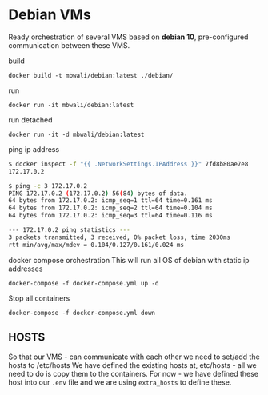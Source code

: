 # Debian VMs
Ready orchestration of several VMS based on **debian 10**, 
pre-configured communication between these VMS.


build
```docker
docker build -t mbwali/debian:latest ./debian/
```

run 
```docker
docker run -it mbwali/debian:latest
```

run detached
```docker
docker run -it -d mbwali/debian:latest
```

ping ip address

```bash
$ docker inspect -f "{{ .NetworkSettings.IPAddress }}" 7fd8b80ae7e8
172.17.0.2

$ ping -c 3 172.17.0.2
PING 172.17.0.2 (172.17.0.2) 56(84) bytes of data.
64 bytes from 172.17.0.2: icmp_seq=1 ttl=64 time=0.161 ms
64 bytes from 172.17.0.2: icmp_seq=2 ttl=64 time=0.104 ms
64 bytes from 172.17.0.2: icmp_seq=3 ttl=64 time=0.116 ms

--- 172.17.0.2 ping statistics ---
3 packets transmitted, 3 received, 0% packet loss, time 2030ms
rtt min/avg/max/mdev = 0.104/0.127/0.161/0.024 ms
```

docker compose orchestration 
This will run all OS of debian with static ip addresses
```docker
docker-compose -f docker-compose.yml up -d
```

Stop all containers
```docker
docker-compose -f docker-compose.yml down
```

## HOSTS
So that our VMS - can communicate with each other we need to set/add the hosts to /etc/hosts We have defined the existing hosts at, etc/hosts - all we need to do is copy them to the containers.
For now - we have defined these host into our `.env` file and we are using `extra_hosts` to define these.
